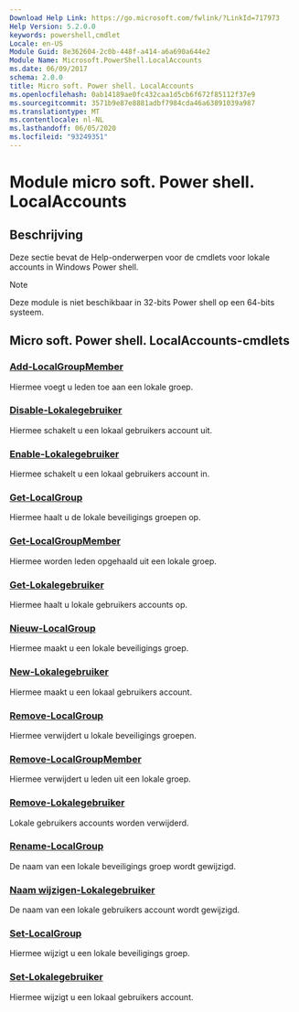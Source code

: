 ```yaml
---
Download Help Link: https://go.microsoft.com/fwlink/?LinkId=717973
Help Version: 5.2.0.0
keywords: powershell,cmdlet
Locale: en-US
Module Guid: 8e362604-2c0b-448f-a414-a6a690a644e2
Module Name: Microsoft.PowerShell.LocalAccounts
ms.date: 06/09/2017
schema: 2.0.0
title: Micro soft. Power shell. LocalAccounts
ms.openlocfilehash: 0ab14189ae0fc432caa1d5cb6f672f85112f37e9
ms.sourcegitcommit: 3571b9e87e8881adbf7984cda46a63891039a987
ms.translationtype: MT
ms.contentlocale: nl-NL
ms.lasthandoff: 06/05/2020
ms.locfileid: "93249351"
---
```

# Module micro soft. Power shell. LocalAccounts
## Beschrijving
Deze sectie bevat de Help-onderwerpen voor de cmdlets voor lokale accounts in Windows Power shell.

> [!NOTE]
> Deze module is niet beschikbaar in 32-bits Power shell op een 64-bits systeem.

## Micro soft. Power shell. LocalAccounts-cmdlets

### [Add-LocalGroupMember](Add-LocalGroupMember.md)
Hiermee voegt u leden toe aan een lokale groep.

### [Disable-Lokalegebruiker](Disable-LocalUser.md)
Hiermee schakelt u een lokaal gebruikers account uit.

### [Enable-Lokalegebruiker](Enable-LocalUser.md)
Hiermee schakelt u een lokaal gebruikers account in.

### [Get-LocalGroup](Get-LocalGroup.md)
Hiermee haalt u de lokale beveiligings groepen op.

### [Get-LocalGroupMember](Get-LocalGroupMember.md)
Hiermee worden leden opgehaald uit een lokale groep.

### [Get-Lokalegebruiker](Get-LocalUser.md)
Hiermee haalt u lokale gebruikers accounts op.

### [Nieuw-LocalGroup](New-LocalGroup.md)
Hiermee maakt u een lokale beveiligings groep.

### [New-Lokalegebruiker](New-LocalUser.md)
Hiermee maakt u een lokaal gebruikers account.

### [Remove-LocalGroup](Remove-LocalGroup.md)
Hiermee verwijdert u lokale beveiligings groepen.

### [Remove-LocalGroupMember](Remove-LocalGroupMember.md)
Hiermee verwijdert u leden uit een lokale groep.

### [Remove-Lokalegebruiker](Remove-LocalUser.md)
Lokale gebruikers accounts worden verwijderd.

### [Rename-LocalGroup](Rename-LocalGroup.md)
De naam van een lokale beveiligings groep wordt gewijzigd.

### [Naam wijzigen-Lokalegebruiker](Rename-LocalUser.md)
De naam van een lokale gebruikers account wordt gewijzigd.

### [Set-LocalGroup](Set-LocalGroup.md)
Hiermee wijzigt u een lokale beveiligings groep.

### [Set-Lokalegebruiker](Set-LocalUser.md)
Hiermee wijzigt u een lokaal gebruikers account.
